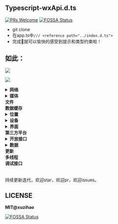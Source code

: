 ## Typescript-wxApi.d.ts	

[![PRs Welcome](https://img.shields.io/badge/PRs-welcome-brightgreen.svg?style=flat-square)](http://makeapullrequest.com)
[![FOSSA Status](https://app.fossa.io/api/projects/git%2Bgithub.com%2FAdherentman%2FTypescript-wxApi.d.ts.svg?type=shield)](https://app.fossa.io/projects/git%2Bgithub.com%2FAdherentman%2FTypescript-wxApi.d.ts?ref=badge_shield)

* git clone
* 在app.ts中`/// <reference path="../index.d.ts">`
* 完成🦉就可以愉快的感受到提示和类型约束啦！

## 如此：

![](https://blogaaaaxzh.oss-cn-hangzhou.aliyuncs.com/ts-wxapi%E6%8F%90%E7%A4%BA.png)

![](https://blogaaaaxzh.oss-cn-hangzhou.aliyuncs.com/ts-wxApi%E6%B3%A8%E9%87%8A.png)

<details>
<summary><b>网络</b></summary>

- [x] 发起请求
- [x] 上传、下载
- [x] WebSocket
- [x] SocketTask
</details>

<details>
<summary><b>媒体</b></summary>

- [x] 图片
- [x] 录音
- [x] 录音管理
- [x] 音频播放控制
- [x] 音乐播放控制
- [x] 背景音频播放管理
- [x] 音频组件控制
- [x] 视频
- [x] 视频组件控制
- [x] 相机组件控制
- [x] 实时音视频
- [x] 动态加载字体
</details>

<summary><b>文件</b></summary>
<summary><b>数据缓存</b></summary>

<details>
<summary><b>位置</b></summary>

- [x] 获取位置
- [x] 查看位置
- [x] 地图组件控制
</details>

<details>
<summary><b>设备</b></summary>

- [x] 系统信息
- [x] 网络状态
- [x] 加速度计
- [x] 罗盘
- [x] 拨打电话
- [x] 扫码
- [x] 剪贴板
- [x] 蓝牙
- [x] iBeacon
- [x] 屏幕亮度
- [x] 用户截屏事件
- [x] 振动
- [x] 手机联系人
- [x] NFC
- [x] Wi-Fi
</details>

<details>
<summary><b>界面</b></summary>

- [x] 交互反馈
- [x] 设置导航条
- [x] 设置tabBar
- [x] 设置置顶信息
- [x] 导航
- [x] 动画
- [x] 位置
- [x] 绘图
- [x] 下拉刷新
- [x] WXML节点信息
- [x] WXML节点布局相交状态
</details>

<summary><b>第三方平台</b></summary>

<details>
<summary><b>开放接口</b></summary>

- [x] 登录
- [x] 授权
- [x] 用户信息
- [x] 微信支付
- [x] 模板消息（看官网APIs）
- [x] 客服消息（看官网APIs）
- [x] 转发
- [x] 获取二维码（看官网APIs）
- [x] 收货地址
- [x] 卡卷
- [x] 设置
- [x] 微信运动
- [x] 打开小程序
- [x] 打开APP（看官网APIs）
- [x] 获取发票抬头
- [x] 生物认证
- [x] 附近（看官网APIs）
- [x] 插件管理（看官网APIs）
</details>

<details>
<summary><b>数据</b></summary>

- [x] 常规分析（看官网APIs）
- [x] 自定义分析
</details>

<summary><b>更新</b></summary>
<summary><b>多线程</b></summary>
<summary><b>调试接口</b></summary>

<br/>
<br/>
持续更新迭代，欢迎star，欢迎pr，欢迎issues。

## LICENSE

**MIT@xuzihao**


[![FOSSA Status](https://app.fossa.io/api/projects/git%2Bgithub.com%2FAdherentman%2FTypescript-wxApi.d.ts.svg?type=large)](https://app.fossa.io/projects/git%2Bgithub.com%2FAdherentman%2FTypescript-wxApi.d.ts?ref=badge_large)